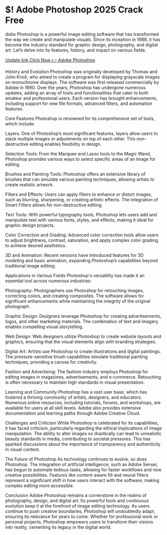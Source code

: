 # $! Adobe Photoshop 2025 Crack Free


dobe Photoshop is a powerful image editing software that has transformed the way we create and manipulate visuals. Since its inception in 1988, it has become the industry standard for graphic design, photography, and digital art. Let’s delve into its features, history, and impact on various fields.


<a href="https://activationkeysfree.org/latest-windows-softwares/" rel="nofollow">Update link Click Now 👉 Adobe Photoshop</a>

History and Evolution
Photoshop was originally developed by Thomas and John Knoll, who aimed to create a program for displaying grayscale images on monochrome displays. The software was first released commercially by Adobe in 1990. Over the years, Photoshop has undergone numerous updates, adding an array of tools and functionalities that cater to both amateur and professional users. Each version has brought enhancements, including support for new file formats, advanced filters, and automation features.

Core Features
Photoshop is renowned for its comprehensive set of tools, which include:

Layers: One of Photoshop’s most significant features, layers allow users to stack multiple images or adjustments on top of each other. This non-destructive editing enables flexibility in design.

Selection Tools: From the Marquee and Lasso tools to the Magic Wand, Photoshop provides various ways to select specific areas of an image for editing.

Brushes and Painting Tools: Photoshop offers an extensive library of brushes that can simulate various painting techniques, allowing artists to create realistic artwork.

Filters and Effects: Users can apply filters to enhance or distort images, such as blurring, sharpening, or creating artistic effects. The integration of Smart Filters allows for non-destructive editing.

Text Tools: With powerful typography tools, Photoshop lets users add and manipulate text with various fonts, styles, and effects, making it ideal for graphic design projects.

Color Correction and Grading: Advanced color correction tools allow users to adjust brightness, contrast, saturation, and apply complex color grading to achieve desired aesthetics.

3D and Animation: Recent versions have introduced features for 3D modeling and basic animation, expanding Photoshop’s capabilities beyond traditional image editing.

Applications in Various Fields
Photoshop's versatility has made it an essential tool across numerous industries:

Photography: Photographers use Photoshop for retouching images, correcting colors, and creating composites. The software allows for significant enhancements while maintaining the integrity of the original photograph.

Graphic Design: Designers leverage Photoshop for creating advertisements, logos, and other marketing materials. The combination of text and imagery enables compelling visual storytelling.

Web Design: Web designers utilize Photoshop to create website layouts and graphics, ensuring that the visual elements align with branding strategies.

Digital Art: Artists use Photoshop to create illustrations and digital paintings. The pressure-sensitive brush capabilities simulate traditional painting techniques, providing a canvas for creativity.

Fashion and Advertising: The fashion industry employs Photoshop for editing images in magazines, advertisements, and e-commerce. Retouching is often necessary to maintain high standards in visual presentation.

Learning and Community
Photoshop has a vast user base, which has fostered a thriving community of artists, designers, and educators. Numerous online resources, including tutorials, forums, and workshops, are available for users at all skill levels. Adobe also provides extensive documentation and learning paths through Adobe Creative Cloud.

Challenges and Criticism
While Photoshop is celebrated for its capabilities, it has faced criticism, particularly regarding the ethical implications of image manipulation. The ability to alter images so drastically can lead to unrealistic beauty standards in media, contributing to societal pressures. This has sparked discussions about the importance of transparency and authenticity in visual content.

The Future of Photoshop
As technology continues to evolve, so does Photoshop. The integration of artificial intelligence, such as Adobe Sensei, has begun to automate tedious tasks, allowing for faster workflows and new creative possibilities. Features like content-aware fill and neural filters represent a significant shift in how users interact with the software, making complex editing more accessible.

Conclusion
Adobe Photoshop remains a cornerstone in the realms of photography, design, and digital art. Its powerful tools and continuous evolution keep it at the forefront of image editing technology. As users continue to push creative boundaries, Photoshop will undoubtedly adapt, ensuring its relevance for years to come. Whether for professional work or personal projects, Photoshop empowers users to transform their visions into reality, cementing its legacy in the digital world.
